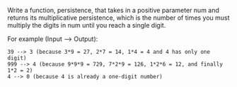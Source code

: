 Write a function, persistence, that takes in a positive parameter num and returns its multiplicative persistence, which is the number of times you must multiply the digits in num until you reach a single digit.

For example (Input --> Output):

    39 --> 3 (because 3*9 = 27, 2*7 = 14, 1*4 = 4 and 4 has only one digit)
    999 --> 4 (because 9*9*9 = 729, 7*2*9 = 126, 1*2*6 = 12, and finally 1*2 = 2)
    4 --> 0 (because 4 is already a one-digit number)
